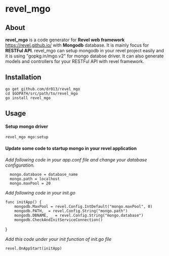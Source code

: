 # **revel_mgo**

## About
  **revel_mgo** is a code generator for **Revel web framework** https://revel.github.io/ with **Mongodb** database.
  It is mainly focus for **RESTFul API**. 
  revel_mgo can setup mongodb in your revel project easily and it is using "gopkg.in/mgo.v2" for mongo databse driver.
  It can also generate models and controllers for your RESTFul API with revel framework. 

## Installation
    go get github.com/dr013/revel_mgo
    cd $GOPATH/src/path/to/revel_mgo
    go install revel_mgo

  

## Usage
#### Setup mongo driver
    revel_mgo mgo:setup

#### Update some code to startup mongo in your revel application   
  *Add following code in your app.conf file and change your database configuration.*
   
      mongo.database = database_name
	  mongo.path = localhost
	  mongo.maxPool = 20
	  
*Add following code in your init.go*

	func initApp() {
		mongodb.MaxPool = revel.Config.IntDefault("mongo.maxPool", 0)
		mongodb.PATH,_ = revel.Config.String("mongo.path")
		mongodb.DBNAME, _ = revel.Config.String("mongo.database")
		mongodb.CheckAndInitServiceConnection()
}

*Add this code under your init function of init.go file*

	revel.OnAppStart(initApp)

